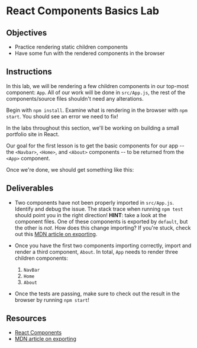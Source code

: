 # React Components Basics Lab

## Objectives

- Practice rendering static children components
- Have some fun with the rendered components in the browser

## Instructions

In this lab, we will be rendering a few children components in our top-most
component: `App`. All of our work will be done in `src/App.js`, the rest of the
components/source files shouldn't need any alterations.

Begin with `npm install`. Examine what is rendering in the browser
with `npm start`. You should see an error we need to fix!

In the labs throughout this section, we'll be working on building a small portfolio site in React.

Our goal for the first lesson is to get the basic components for our app -- the
`<Navbar>`, `<Home>`, and `<About>` components -- to be returned from the
`<App>` component.

Once we're done, we should get something like this:

<!-- demo image here -->

## Deliverables

- Two components have not been properly imported in `src/App.js`. Identify and
  debug the issue. The stack trace when running `npm test` should point you in
  the right direction! **HINT**: take a look at the component files. One of
  these components is exported by `default`, but the other is _not_. How does
  this change importing? If you're stuck, check out this
  [MDN article on exporting][mdn export].

- Once you have the first two components importing correctly, import and render
  a third component, `About`. In total, `App` needs to render three
  children components:

  1. `NavBar`
  2. `Home`
  3. `About`

- Once the tests are passing, make sure to check out the result in the
  browser by running `npm start`!

## Resources

- [React Components](https://reactjs.org/docs/components-and-props.html)
- [MDN article on exporting][mdn export]

[mdn export]: https://developer.mozilla.org/en-US/docs/web/javascript/reference/statements/export
